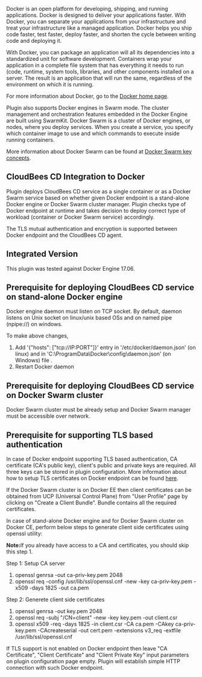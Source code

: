 <p>Docker is an open platform for developing, shipping, and running applications.
Docker is designed to deliver your applications faster. With Docker, you can separate
your applications from your infrastructure and treat your infrastructure like a
managed application. Docker helps you ship code faster, test faster, deploy faster,
and shorten the cycle between writing code and deploying it.</p>

<p>With Docker, you can package an application will all its dependencies into a standardized unit
for software development. Containers wrap your application in a complete file system that has
everything it needs to run (code, runtime, system tools, libraries, and other components installed
on a server.  The result is an application that will run the same, regardless of the environment
on which it is running.</p>

<p>For more information about Docker, go to the <a href="http://www.docker.com/">Docker home page</a>.</p>

<p>Plugin also supports Docker engines in Swarm mode. The cluster management and orchestration features embedded in the Docker Engine are built using SwarmKit. Docker Swarm is a cluster of Docker engines, or nodes, where you deploy services. When you create a service, you specify which container image to use and which commands to execute inside running containers.</p>

<p>More information about Docker Swarm can be found at <a href="https://docs.docker.com/engine/swarm/key-concepts/">Docker Swarm key concepts</a>.</p>


<h2>CloudBees CD Integration to Docker</h2>

<p>Plugin deploys CloudBees CD service as a single container or as a Docker Swarm service based on whether given Docker endpoint is a stand-alone Docker engine or Docker Swarm cluster manager. Plugin checks type of Docker endpoint at runtime and takes decision to deploy correct type of workload (container or Docker Swarm service) accordingly.</p>

<p>The TLS mutual authentication and encryption is supported between Docker endpoint and the CloudBees CD agent.</p>

<h2>Integrated Version</h2>

<p>This plugin was tested against Docker Engine 17.06.</p>
<h2>Prerequisite for deploying CloudBees CD service on stand-alone Docker engine</h2>
<p>Docker engine daemon must listen on TCP socket. By default, daemon listens on Unix socket on linux/unix based OSs and on named pipe (npipe://) on windows. </p>
<p>To make above changes, </p>
<ol>
    <li>Add '{"hosts": ["tcp://IP:PORT"]}' entry in '/etc/docker/daemon.json' (on linux) and in 'C:\ProgramData\Docker\config\daemon.json' (on Windows) file .</li>
    <li>Restart Docker daemon</li>
</ol>
<h2>Prerequisite for deploying CloudBees CD service on Docker Swarm cluster</h2>
<p>Docker Swarm cluster must be already setup and Docker Swarm manager must be accessible over network.</p>

<h2>Prerequisite for supporting TLS based authentication</h2>
<p>In case of Docker endpoint supporting TLS based authentication, CA certificate (CA's public key), client's public and private keys are required. All three keys can be stored in plugin configuration.
More information about how to setup TLS certificates on Docker endpoint can be found <a href="https://github.com/docker/docker.github.io/blob/master/swarm/configure-tls.md">here</a>.</p>
<p>If the Docker Swarm cluster is on Docker EE then client certificates can be obtained from UCP (Universal Control Plane) from "User Profile" page by clicking on "Create a Client Bundle". Bundle contains all the required certificates. </p>
<p>In case of stand-alone Docker engine and for Docker Swarm cluster on Docker CE, perform below steps to generate client side certificates using openssl utility:</p>
<p><b>Note:</b>If you already have access to a CA and certificates, you should skip this step 1.</p>
<p>Step 1: Setup CA server</p>
<ol>
    <li>openssl genrsa -out ca-priv-key.pem 2048</li>
    <li>openssl req -config /usr/lib/ssl/openssl.cnf -new -key ca-priv-key.pem -x509 -days 1825 -out ca.pem</li>
</ol>
<p>Step 2: Generete client side certificates</p>
    <ol>
        <li>openssl genrsa -out key.pem 2048</li>
        <li>openssl req -subj "/CN=client" -new -key key.pem -out client.csr</li>
        <li>openssl x509 -req -days 1825 -in client.csr -CA ca.pem -CAkey ca-priv-key.pem -CAcreateserial -out cert.pem -extensions v3_req -extfile /usr/lib/ssl/openssl.cnf</li>
    </ol>

<p>If TLS support is not enabled on Docker endpoint then leave "CA Certificate", "Client Certificate" and "Client Private Key" input parameters on plugin configuration page empty. Plugin will establish simple HTTP connection with such Docker endpoint.</p>
